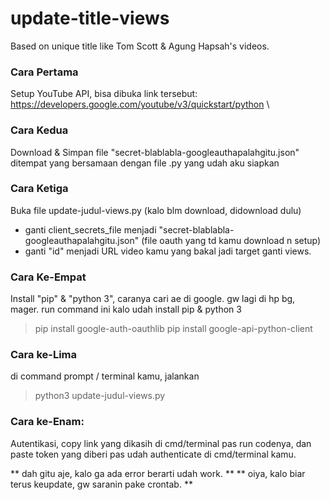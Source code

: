# update-title-views
Based on unique title like Tom Scott &amp; Agung Hapsah's videos.

### Cara Pertama 
Setup YouTube API, bisa dibuka link tersebut: https://developers.google.com/youtube/v3/quickstart/python \

### Cara Kedua
Download & Simpan file "secret-blablabla-googleauthapalahgitu.json" ditempat yang bersamaan dengan file .py yang udah aku siapkan

### Cara Ketiga
Buka file update-judul-views.py (kalo blm download, didownload dulu)
* ganti client_secrets_file menjadi  "secret-blablabla-googleauthapalahgitu.json" (file oauth yang td kamu download n setup)
* ganti "id" menjadi URL video kamu yang bakal jadi target ganti views. 

### Cara Ke-Empat
Install "pip" & "python 3", caranya cari ae di google. gw lagi di hp bg, mager.
run command ini kalo udah install pip & python 3

> pip install google-auth-oauthlib
> pip install google-api-python-client

### Cara ke-Lima
di command prompt / terminal kamu, jalankan
> python3 update-judul-views.py

### Cara ke-Enam: 
Autentikasi, copy link yang dikasih di cmd/terminal pas run codenya, dan paste token yang diberi pas udah authenticate di cmd/terminal kamu.

** dah gitu aje, kalo ga ada error berarti udah work. **
** oiya, kalo biar terus keupdate, gw saranin pake crontab. **
